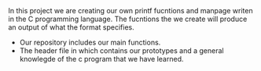 <title>_printf.c</title>
In this project we are creating our own printf fucntions and manpage writen in the C programming language. The fucntions the we create will produce an output of what the format specifies.
<ul>
<li>Our repository includes our main functions.</li>
<li>The header file in which contains our prototypes and a general knowlegde of the c program that we have learned.</li>
</ul>

